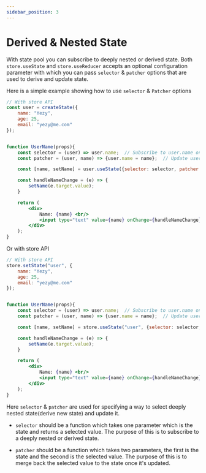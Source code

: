 ```yaml
---
sidebar_position: 3
---
```


# Derived & Nested State
With state pool you can subscribe to deeply nested or derived state. Both `store.useState` and `store.useReducer` accepts an optional configuration parameter with which you can pass `selector` & `patcher` options that are used to derive and update state.

Here is a simple example showing how to use `selector` & `Patcher` options

```jsx
// With store API
const user = createState({
    name: "Yezy",
    age: 25,
    email: "yezy@me.com"
});


function UserName(props){
    const selector = (user) => user.name;  // Subscribe to user.name only
    const patcher = (user, name) => {user.name = name};  // Update user.name

    const [name, setName] = user.useState({selector: selector, patcher: patcher});

    const handleNameChange = (e) => {
        setName(e.target.value);
    }

    return (
        <div>
            Name: {name} <br/>
            <input type="text" value={name} onChange={handleNameChange}/>
        </div>
    );
}
```

Or with store API

```jsx
// With store API
store.setState("user", {
    name: "Yezy",
    age: 25,
    email: "yezy@me.com"
});


function UserName(props){
    const selector = (user) => user.name;  // Subscribe to user.name only
    const patcher = (user, name) => {user.name = name};  // Update user.name

    const [name, setName] = store.useState("user", {selector: selector, patcher: patcher});

    const handleNameChange = (e) => {
        setName(e.target.value);
    }

    return (
        <div>
            Name: {name} <br/>
            <input type="text" value={name} onChange={handleNameChange}/>
        </div>
    );
}
```
Here `selector` & `patcher` are used for specifying a way to select deeply nested state(derive new state) and update it.

- `selector` should be a function which takes one parameter which is the state and returns a selected value. The purpose of this is to subscribe to a deeply nested or derived state.

- `patcher` should be a function which takes two parameters, the first is the state and the second is the selected value. The purpose of this is to merge back the selected value to the state once it's updated.